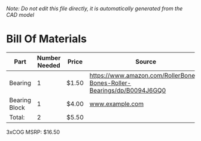 ###### Note: Do not edit this file directly, it is automatically generated from the CAD model 
# Bill Of Materials 
 |Part|Number Needed|Price|Source| 
 |----|----------|-----|-----|
|Bearing|1|$1.50|https://www.amazon.com/RollerBones-Bones-Roller-Bearings/dp/B0094J6GQ0|
|Bearing Block|1|$4.00|www.example.com|
|Total: |2|$5.50| |

 3xCOG MSRP: $16.50